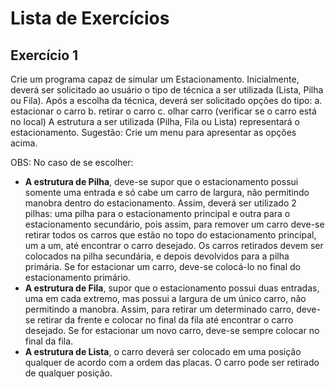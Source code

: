 # Lista de Exercícios

## Exercício 1

Crie um programa capaz de simular um Estacionamento. Inicialmente, deverá ser solicitado ao usuário o tipo de técnica a ser utilizada (Lista, Pilha ou Fila). Após a escolha da técnica, deverá ser solicitado opções do tipo:
a. estacionar o carro
b. retirar o carro
c. olhar carro (verificar se o carro está no local)
A estrutura a ser utilizada (Pilha, Fila ou Lista) representará o estacionamento.
Sugestão: Crie um menu para apresentar as opções acima.

OBS: No caso de se escolher:
- **A estrutura de Pilha**, deve-se supor que o estacionamento possui somente uma entrada e só cabe um carro de largura, não permitindo manobra dentro do estacionamento. Assim, deverá ser utilizado 2 pilhas: uma pilha para o estacionamento principal e outra para o estacionamento secundário, pois assim, para remover um carro deve-se retirar todos os carros que estão no topo do estacionamento principal, um a um, até encontrar o carro desejado. Os carros retirados devem ser colocados na pilha secundária, e depois devolvidos para a pilha primária. Se for estacionar um carro, deve-se colocá-lo no final do estacionamento primário.
- **A estrutura de Fila**, supor que o estacionamento possui duas entradas, uma em cada extremo, mas possui a largura de um único carro, não permitindo a manobra. Assim, para retirar um determinado carro, deve-se retirar da frente e colocar no final da fila até encontrar o carro desejado. Se for estacionar um novo carro, deve-se sempre colocar no final da fila.
- **A estrutura de Lista**, o carro deverá ser colocado em uma posição qualquer de acordo com a ordem das placas. O carro pode ser retirado de qualquer posição.
